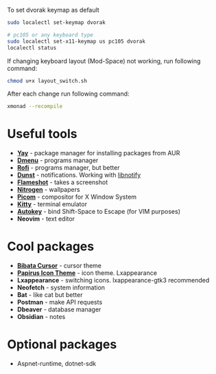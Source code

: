 To set dvorak keymap as default
```sh
sudo localectl set-keymap dvorak

# pc105 or any keyboard type
sudo localectl set-x11-keymap us pc105 dvorak
localectl status
```

If changing keyboard layout (Mod-Space) not working, run following command:
```sh
chmod u+x layout_switch.sh
```

After each change run following command:
```sh
xmonad --recompile
```

# Useful tools
* **[Yay](https://github.com/Jguer/yay)** - package manager for installing packages from AUR
* **[Dmenu](https://wiki.archlinux.org/title/dmenu)** - programs manager
* **[Rofi](https://github.com/davatorium/rofi)** - programs manager, but better
* **[Dunst](https://wiki.archlinux.org/title/Dunst)** - notifications. Working with [libnotify](https://archlinux.org/packages/extra/x86_64/libnotify/)
* **[Flameshot](https://flameshot.org/)** - takes a screenshot
* **[Nitrogen](https://wiki.archlinux.org/title/nitrogen)** - wallpapers
* **[Picom](https://github.com/yshui/picom)** - compositor for X Window System
* **[Kitty](https://sw.kovidgoyal.net/kitty/)** - terminal emulator
* **[Autokey](https://github.com/autokey/autokey)** - bind Shift-Space to Escape (for VIM purposes)
* **Neovim** - text editor

# Cool packages
* **[Bibata Cursor](https://github.com/ful1e5/Bibata_Cursor)** - cursor theme
* **[Papirus Icon Theme](https://github.com/PapirusDevelopmentTeam/papirus-icon-theme)** - icon theme. Lxappearance
* **Lxappearance** - switching icons. lxappearance-gtk3 recommended
* **Neofetch** - system information
* **Bat** - like cat but better
* **Postman** - make API requests
* **Dbeaver** - database manager
* **Obsidian** - notes

# Optional packages
* Aspnet-runtime, dotnet-sdk
